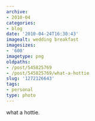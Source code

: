 ```yaml
---
archive:
- 2010-04
categories:
- blog
date: '2010-04-24T16:30:43'
imagealt: wedding breakfast
imagesizes:
- '600'
imagetype: png
oldpaths:
- /post/545825769
- /post/545825769/what-a-hottie
slug: '1272126643'
tags:
- personal
type: photo
---
```


what a hottie.

